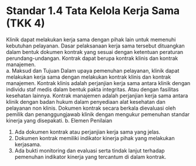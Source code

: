 # Standar 1.4 Tata Kelola Kerja Sama (TKK 4)
Klinik dapat melakukan kerja sama dengan pihak lain untuk memenuhi kebutuhan pelayanan. Dasar pelaksanaan kerja sama tersebut dituangkan dalam bentuk dokumen kontrak yang sesuai dengan ketentuan peraturan perundang-undangan. Kontrak dapat berupa kontrak klinis dan kontrak manajemen.  
a. Maksud dan Tujuan 
Dalam upaya pemenuhan pelayanan, klinik dapat melakukan kerja sama dengan melakukan kontrak klinis dan kontrak manajemen. Kontrak klinis adalah perjanjian kerja sama antara klinik dengan individu staf medis dalam bentuk pakta integritas. Atau dengan fasilitas kesehatan lainnya.  Kontrak manajemen adalah perjanjian kerja sama antara klinik dengan badan hukum dalam penyediaan alat kesehatan dan pelayanan non klinis. Dokumen kontrak secara berkala dievaluasi oleh pemilik dan penanggungjawab klinik dengan mengukur pemenuhan standar kinerja yang disepakati. 
b. Elemen Penilaian  
1) Ada dokumen kontrak atau perjanjian kerja sama yang jelas.  
2) Dokumen kontrak memiliki indikator kinerja pihak yang melakukan kerjasama.  
3) Ada bukti monitoring dan evaluasi serta tindak lanjut terhadap pemenuhan indikator kinerja yang tercantum di dalam kontrak. 
 
